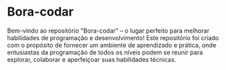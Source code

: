 # Bora-codar
Bem-vindo ao repositório "Bora-codar" – o lugar perfeito para melhorar habilidades de programação e desenvolvimento! Este repositório foi criado com o propósito de fornecer um ambiente de aprendizado e prática, onde entusiastas da programação de todos os níveis podem se reunir para explorar, colaborar e aperfeiçoar suas habilidades técnicas.
